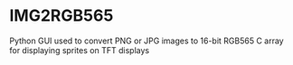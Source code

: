 # IMG2RGB565
Python GUI used to convert PNG or JPG images to 16-bit RGB565 C array for displaying sprites on TFT displays
